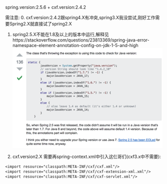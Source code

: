 spring.version:2.5.6 + cxf.version:2.4.2  

需注意: 
0. cxf.version:2.4.2跟spring4.X有冲突,spring3.X我没尝试,刚好工作需要Spring2.X就直接试了spring2.X
1. spring2.5.X不能在1.8及以上的版本中运行,解释见https://stackoverflow.com/questions/23813369/spring-java-error-namespace-element-annotation-config-on-jdk-1-5-and-high
![avatar](./statics/stack_spring2.5.X.png)

2. cxf.version2.X 需要再spring-context.xml中引入这仨哥们(cxf3.x中不需要):

```
<import resource="classpath:META-INF/cxf/cxf.xml"/>
<import resource="classpath:META-INF/cxf/cxf-extension-xml.xml"/>
<import resource="classpath:META-INF/cxf/cxf-servlet.xml"/>
```
